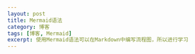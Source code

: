 ```yaml
---
layout: post
title: Mermaid语法
category: 博客
tags: [博客, Mermaid]
excerpt: 使用Mermaid语法可以在Markdown中编写流程图，所以进行学习
---
```


